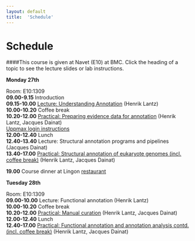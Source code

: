 ```yaml
---
layout: default
title:  'Schedule'
---
```


# Schedule

####This course is given at Navet (E10) at BMC. Click the heading of a topic to see the lecture slides or lab instructions.

**Monday 27th** 

Room: E10:1309  
**09.00-9.15** Introduction  
**09.15-10.00** [Lecture: Understanding Annotation](files/Annotation.pdf) (Henrik Lantz)  
**10.00-10.20** Coffee break  
**10.20-12.00** [Practical: Preparing evidence data for annotation](practical_session/ExcerciseEvidence) (Henrik Lantz, Jacques Dainat)  
[Uppmax login instructions](LoginInstructions)  
**12.00-12.40** Lunch  
**12.40-13.40** Lecture: Structural annotation programs and pipelines (Jacques Dainat)  
**13.40-17.00** [Practical: Structural annotation of eukaryote genomes (incl. coffee break)](practical_session/ExerciseGeneBuilding) (Henrik Lantz, Jacques Dainat)  

**19.00** Course dinner at Lingon [restaurant](http://restauranglingon.com)

**Tuesday 28th** 

Room: E10:1309  
**09.00-10.00** Lecture: Functional annotation (Henrik Lantz)  
**10.00-10.20** Coffee break  
**10.20-12.00** [Practical: Manual curation](ExerciseManCuration) (Henrik Lantz, Jacques Dainat)  
**12.00-12.40** Lunch  
**12.40-17.00** [Practical: Functional annotation and annotation analysis contd. (incl. coffee break)](practical_session/ExerciseFuncAnnot) (Henrik Lantz, Jacques Dainat)  


